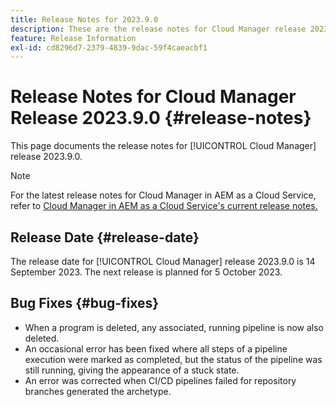 ```yaml
---
title: Release Notes for 2023.9.0
description: These are the release notes for Cloud Manager release 2023.9.0.
feature: Release Information
exl-id: cd8296d7-2379-4839-9dac-59f4caeacbf1
---
```

# Release Notes for Cloud Manager Release 2023.9.0 {#release-notes}

This page documents the release notes for [!UICONTROL Cloud Manager] release 2023.9.0.

>[!NOTE]
>
>For the latest release notes for Cloud Manager in AEM as a Cloud Service, refer to [Cloud Manager in AEM as a Cloud Service's current release notes.](https://experienceleague.adobe.com/docs/experience-manager-cloud-service/content/implementing/using-cloud-manager/release-notes-cloud-manager/release-notes-cm-current.html)

## Release Date {#release-date}

The release date for [!UICONTROL Cloud Manager] release 2023.9.0 is 14 September 2023. The next release is planned for 5 October 2023.

## Bug Fixes {#bug-fixes}

* When a program is deleted, any associated, running pipeline is now also deleted.
* An occasional error has been fixed where all steps of a pipeline execution were marked as completed, but the status of the pipeline was still running, giving the appearance of a stuck state.
* An error was corrected when CI/CD pipelines failed for repository branches generated the archetype.
